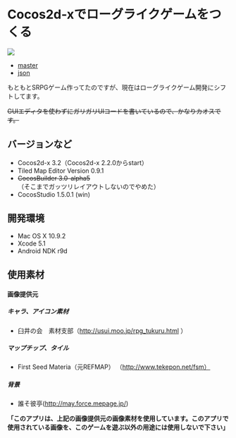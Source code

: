 # Cocos2d-xでローグライクゲームをつくる

[![](https://dply.me/ks7a9w/button/small)](https://dply.me/ks7a9w#install)

- [master](https://docs.google.com/spreadsheets/d/1ElK17LjkOF1EYS0w1TwvziqaeJir0o35PIx9wSeYWXI/edit#gid=1026156113)
- [json](https://script.google.com/macros/s/AKfycbxDIVz0IR0o-5VTTAwqnEo1lsFZCYo5s58vBJMYvNYBi8gwO_I/exec)

もともとSRPGゲーム作ってたのですが、現在はローグライクゲーム開発にシフトしてます。

~~GUIエディタを使わずにガリガリUIコードを書いているので、かなりカオスです。~~

## バージョンなど
- Cocos2d-x 3.2（Cocos2d-x 2.2.0からstart）
- Tiled Map Editor Version 0.9.1
- ~~CocosBuilder 3.0-alpha5~~（そこまでガッツリレイアウトしないのでやめた）
- CocosStudio 1.5.0.1 (win)

## 開発環境
- Mac OS X 10.9.2
- Xcode 5.1
- Android NDK r9d

## 使用素材

#### 画像提供元

##### キャラ、アイコン素材
- 臼井の会　素材支部（http://usui.moo.jp/rpg_tukuru.html ）

##### マップチップ、タイル
- First Seed Materia（元REFMAP） （http://www.tekepon.net/fsm）

##### 背景
- 誰そ彼亭(http://may.force.mepage.jp/)

**「このアプリは、上記の画像提供元の画像素材を使用しています。このアプリで使用されている画像を、このゲームを遊ぶ以外の用途には使用しないで下さい」**

